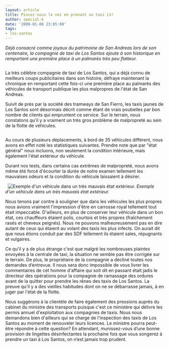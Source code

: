 ```yaml
---
layout: article
title: Pincez-vous le nez en prenant un taxi LS!
author: special-k
date: '2008-01-08 23:05:00'
tags:
- los-santos
---
```


_Déjà consacré comme joyaux du patrimoine de San Andreas lors de son centenaire, la compagnie de taxi de Los Santos ajoute à son historique en remportant une première place à un palmarès très peu flatteur._

![]()

La très célèbre compagnie de taxi de Los Santos, qui a déjà connu de meilleurs coups publicitaires dans son histoire, défraye maintenant la chronique en remportant cette fois-ci une première place au palmarès des véhicules de transport publique les plus malpropres de l'état de San Andreas.

Suivit de près par la société des tramways de San Fierro, les taxis jaunes de Los Santos sont désormais décrit comme étant de vrais poubelles par bon nombre de clients qui empruntent ce service. Sur le terrain, nous constatons qu'il y a vraiment un très gros problème de malpropreté au sein de la flotte de véhicules.

![]()

Au cours de plusieurs déplacements, à bord de 35 véhicules différent, nous avons en effet noté les statistiques suivantes. Prendre note que par "état général" nous incluons, non seulement la condition intérieure, mais également l'état extérieur du véhicule.

Durant nos tests, dans certains cas extrêmes de malpropreté, nous avons même été forcé d'écourter la durée de notre examen tellement les mauvaises odeurs et la condition du véhicule laissaient à désirer.

![]()
![]()
![Exemple d'un véhicule dans un très mauvais état extérieur.]()
_Exemple d'un véhicule dans un très mauvais état extérieur._

Nous tenons par contre à souligner que dans les véhicules les plus propres nous avions vraiment l'impression d'être en carrosse royal tellement tout était impeccable. D'ailleurs, en plus de conserver leur véhicule dans un bon état, ces chauffeurs étaient polis, courtois et très propres (fraîchement rasés et cheveux peignés). Nous ne pouvons malheureusement pas en dire autant de ceux qui étaient au volant des taxis les plus infects. On aurait dit que nous étions conduit par des SDF tellement ils étaient sales, répugnants et vulgaires.

Ce qu'il y a de plus étrange c'est que malgré les nombreuses plaintes envoyées à la centrale de taxi, la situation ne semble pas être corrigée sur le terrain. De plus, le propriétaire de la compagnie a décliné toutes nos demandes d’entrevue. Il nous sera donc impossible de vous livrer les commentaires de cet homme d'affaire qui soit dit en passant était jadis le directeur des opérations pour la compagnie de ramassage des ordures avant de la quitter pour prendre les rênes des taxis de Los Santos. La preuve qu'il y a des vieilles habitudes dont on ne se débarrasse jamais, à en juger par l'état de la flotte.

Nous suggérons à la clientèle de faire également des pressions auprès du cabinet du ministre des transports puisque c'est ce ministère qui délivre les permis annuel d'exploitation aux compagnies de taxis. Nous nous demandons bien d'ailleurs qui se charge de l'inspection des taxis de Los Santos au moment de renouveler leurs licences. Le ministre pourra peut-être répondre à cette question? En attendant, munissez-vous d’une bonne provision de lingettes désinfectantes la prochaine fois que vous songerez à prendre un taxi à Los Santos, on n’est jamais trop prudent.